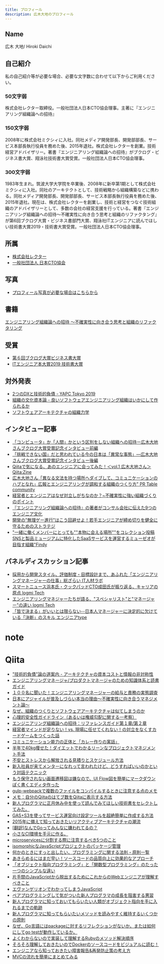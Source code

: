```yaml
---
title: プロフィール
description: 広木大地のプロフィール
---
```


## Name
広木 大地/ Hiroki Daichi

## 自己紹介
私の自己紹介等が必要な場合、必要な文字数に合わせて以下からご利用ください。

### 50文字弱
株式会社レクター取締役。一般社団法人日本CTO協会理事。主著に『エンジニアリング組織論への招待』

### 150文字弱
2008年に株式会社ミクシィに入社。同社メディア開発部長、開発部部長、サービス本部長執行役員を務めた後、2015年退社。株式会社レクターを創業。技術経営アドバイザリー。著書『エンジニアリング組織論への招待』がブクログ・ビジネス書大賞、翔泳社技術書大賞受賞。一般社団法人日本CTO協会理事。

### 300文字弱
1983年生まれ。筑波大学大学院を卒業後、2008年に新卒第1期として株式会社ミクシィに入社。同社のアーキテクトとして、技術戦略から組織構築などに携わる。同社メディア開発部長、開発部部長、サービス本部長執行役員を務めた後、2015年退社。現在は、株式会社レクターを創業し、技術と経営をつなぐ技術組織のアドバイザリーとして、多数の会社の経営支援を行っている。著書『エンジニアリング組織論への招待～不確実性に向き合う思考と組織のリファクタング』が第6回ブクログ大賞・ビジネス書部門大賞、翔泳社ITエンジニアに読んでほしい技術書大賞2019・技術書大賞受賞。一般社団法人日本CTO協会理事。

## 所属

+ [株式会社レクター](https://rector.co.jp/)
+ [一般社団法人 日本CTO協会](https://cto-a.org/)

## 写真
+ [プロフィール写真が必要な場合はこちらから](/images/hiroki.png)

## 書籍
[エンジニアリング組織論への招待 ～不確実性に向き合う思考と組織のリファクタリング](https://amzn.to/30rbXlA)

## 受賞
+ [第６回ブクログ大賞ビジネス書大賞](https://booklog.jp/award/2018/winner/business)
+ [ITエンジニア本大賞2019 技術書大賞](https://www.shoeisha.co.jp/campaign/award/2019/result/)

## 対外発表

+ [2つのDXと技術的負債 - YAPC Tokyo 2019](https://speakerdeck.com/hirokidaichi/2tufalsedxtoji-shu-de-fu-zhai-yapc-tokyo-2019)
+ [組織の文化資本論 - 良いソフトウェアエンジニアリング組織はいかにして作られるか](https://speakerdeck.com/hirokidaichi/cultural-capital-theory-in-software-engineering)
+ [ソフトウェアアーキテクチャの組織力学](https://speakerdeck.com/hirokidaichi/power-theory-of-software-architecture)

## インタビュー記事

+ [「コンピュータ」か「人間」かという区別をしない組織への招待ー広木大地さんブクログ大賞受賞記念インタビュー前編](https://hon.booklog.jp/interview/hirkoki-20190129)
+ [「挑戦できない国」だと思われている今の日本は「異常な事態」―広木大地さんブクログ大賞受賞記念インタビュー後編](https://hon.booklog.jp/interview/hirkoki-20190130)
+ [Qiitaで気になる、あのエンジニアに会ってみた！＜vol.1 広木大地さん＞	Qiita:Zine](https://zine.qiita.com/original/qiita-engineer-hirokidaichi/)
+ [広木大地さん「異なる文法を持つ場所へダイブして、コミュニケーションのハブとなれ」広報とエンジニアリングが調和する組織のつくり方"	PR Table community](http://blog.pr-table.com/daichi_hiroki/)
+ [経営者とエンジニアはなぜ対立しがちなのか？~不確実性に強い組織づくりのポイント](https://flxy.jp/article/1605)
+ [『エンジニアリング組織論への招待』の著者がコンサル会社に伝えた9つのエンジニア文化](https://www.wantedly.com/companies/lmi/post_articles/143949)
+ [開発の"無理ゲー進行"はこう回避せよ！若手エンジニアが締め切りを健全に守るためのストラテジ](https://employment.en-japan.com/engineerhub/entry/2018/02/06/110000)
+ ["一緒に働くメンバーにとっても""本物に会える場所""をコレクション投稿SNSと製品ミュージアムに特化したSaaSサービスを運営するミューゼオが目指す組織"Findy](https://findy-code.io/interviews/muuseo-engineer)


## パネルディスカッション記事

+ [採用から開発スタイル、評価制度・目標設計まで、あふれた「エンジニアリングマネージャーの仕事」総ざらい	IT人材ラボ](https://itjinzai-lab.jp/article/detail/1406#cxrecs_s)
+ [スマートニュース浜本氏・クックパッドCTO成田氏が振り返る、キャリアの原点	logmi Tech	](https://logmi.jp/tech/articles/320335)
+ [エンジニアリングマネジャーたちが語る、"スペシャリスト"と"マネージャー"の違い	logmi Tech](https://logmi.jp/tech/articles/320817)
+ [「皆で決まる」がいいとは限らない--日本人マネージャーに決定的に欠けている「決断」のスキル	エンジニアtype	](https://type.jp/et/feature/10713)

# note

# Qiita

+ ["技術的負債"論の道案内 - アーキテクチャの資本コストと情報の非対称性](https://qiita.com/hirokidaichi/items/c66682a64ac2fc59cdf3)
+ [エンジニアリングマネージャ/プロダクトマネージャのための知識体系と読書ガイド](https://qiita.com/hirokidaichi/items/95678bb1cef32629c317)
+ [１００名に聞いた！エンジニアリングマネージャーの給与と責務の実態調査](https://qiita.com/hirokidaichi/items/6a8a5e8bfab1e93629a0)
+ [日本にアジャイルが普及しづらい本当の理由〜不確実性に向き合うマネジメント論〜](https://qiita.com/hirokidaichi/items/1faf7a57cc55562a15e1)
+ [なぜ、組織のつくりとソフトウェアアーキテクチャは似てしまうのか](https://qiita.com/hirokidaichi/items/d12fcce80ee593bcf34d)
+ [心理的安全性ガイドライン（あるいは権威勾配に関する一考察）](https://qiita.com/hirokidaichi/items/5d8c4294083d85654a04)
+ [エンジニアリング組織論への招待：リファレンスガイド第１章/第２章](https://qiita.com/hirokidaichi/items/195d42ee056ea85a3150)
+ [経営者マインドが足りない！vs. 現場に任せてくれない！の対立をなくすカードゲームをつくった話](https://qiita.com/hirokidaichi/items/257cd3370f77f2a44737)
+ [コミュニケーション能力の正体と「カレー作りの寓話」](https://qiita.com/hirokidaichi/items/355b5534746363130e61)
+ [半年で40kg痩せた！ダイエットでわかるリーンなプロジェクトマネジメント手法](https://qiita.com/hirokidaichi/items/9422841b5972b3a5664c)
+ [不安とストレスから解放される見積りとスケジュール方法](https://qiita.com/hirokidaichi/items/5a204a57a200569f755d)
+ [新入社員が来てメンターになれって言われたけど、どうすればいいのかという対話テクニック](https://qiita.com/hirokidaichi/items/2e8e731acfd7b6c7e02f)
+ [もう保守されない画面遷移図は嫌なので、UI Flow図を簡単にマークダウンぽく書くエディタ作った](https://qiita.com/hirokidaichi/items/ff54a968bdd7bcc50d42)
+ [gulp-webpackで複数のファイルをコンパイルするときに注意する点のメモ](https://qiita.com/hirokidaichi/items/fc8ac7c6409d5edef840)
+ [メモ：自分のQiitaのはてブ数をQiitaに表示する方法](https://qiita.com/hirokidaichi/items/9499a2bd25ffc27e4e4c)
+ [新人プログラマに正月休み中を使って読んでみてほしい技術書をセレクトしてみた。](https://qiita.com/hirokidaichi/items/d30714f0698dcff1200f)
+ [GAS+S3を使ってサービス運営向け設定ツールを超絶簡単に作成する方法](https://qiita.com/hirokidaichi/items/769e330284302a799095)
+ [2015年に備えて知っておきたいリアクティブアーキテクチャの潮流](https://qiita.com/hirokidaichi/items/9c1d862099c2e12f5b0f)
+ [[翻訳]なんでGoってみんなに嫌われてるの？](https://qiita.com/hirokidaichi/items/adccebb41f77eaa6132f)
+ [小さなCI環境を手元に作る。](https://qiita.com/hirokidaichi/items/3b3d97f07198cbd23a91)
+ [microservicesに分割する際に注意するべき5つのこと](https://qiita.com/hirokidaichi/items/bf81f1f6f7ca3d694aae)
+ [isomorphicなJavaScriptプロジェクトのパッケージ管理](https://qiita.com/hirokidaichi/items/1f5ce328d0a0f7ecfa34)
+ [何かのときにすっと出したい、プログラミングに関する法則・原則一覧](https://qiita.com/hirokidaichi/items/d6c473d8011bd9330e63)
+ [あきらめるにはまだ早い！ソースコードの品質向上に効果的なアプローチ](https://qiita.com/hirokidaichi/items/5a5cb63ef5499143bc40)
+ [「オブジェクト指向プログラミング」と「関数型プログラミング」のたった一つのシンプルな違い](https://qiita.com/hirokidaichi/items/efeee20917ee2b478ec9)
+ [片手間のJavaScriptから脱出するためにこれからのWebエンジニアが理解すべきこと](https://qiita.com/hirokidaichi/items/5758609196291d1edd17)
+ [エヴァンゲリオンでわかってしまうJavaScript](https://qiita.com/hirokidaichi/items/346d5aa8b194cfe1b6aa)
+ [ペアプログラミングして気がついた新人プログラマの成長を阻害する悪習](https://qiita.com/hirokidaichi/items/27c757d92b6915e8ecf7)
+ [新人プログラマに知っておいてもらいたい人類がオブジェクト指向を手に入れるまでの軌跡](https://qiita.com/hirokidaichi/items/591ad96ab12938878fe1)
+ [新人プログラマに知ってもらいたいメソッドを読みやすく維持するいくつかの原則](https://qiita.com/hirokidaichi/items/c9a76191216f3cc6c4b2)
+ [なぜ、Go言語にはpackageに対するリフレクションがないか。または如何にしてgo testが動作しているか。](https://qiita.com/hirokidaichi/items/a0ca8308fa067bb80af0)
+ [よくわからないので実装して理解するRubyのメソッド解決順序](https://qiita.com/hirokidaichi/items/f653a843208971981c37)
+ [そろそろ理解しておきたいのでDockerのソースコードをビジュアルに読む！](https://qiita.com/hirokidaichi/items/52fc6286c9e432792a07)
+ [エンジニアなら知っておきたい障害報告&再発防止策の考え方](https://qiita.com/hirokidaichi/items/f9f4549c88aaf8b38bda)
+ [MVCの流れを簡単にまとめてみる](https://qiita.com/hirokidaichi/items/0de5ca336de862cc91bd)
